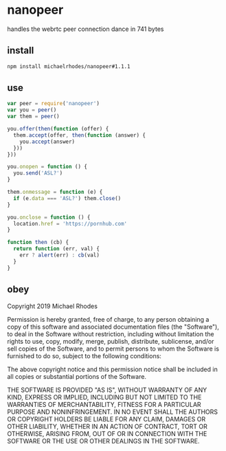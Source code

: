 # nanopeer
handles the webrtc peer connection dance in 741 bytes

## install
```sh
npm install michaelrhodes/nanopeer#1.1.1
```

## use
```js
var peer = require('nanopeer')
var you = peer()
var them = peer()

you.offer(then(function (offer) {
  them.accept(offer, then(function (answer) {
    you.accept(answer)
  }))
}))

you.onopen = function () {
  you.send('ASL?')
}

them.onmessage = function (e) {
  if (e.data === 'ASL?') them.close()
}

you.onclose = function () {
  location.href = 'https://pornhub.com'
}

function then (cb) {
  return function (err, val) {
    err ? alert(err) : cb(val)
  }
}
```

## obey
Copyright 2019 Michael Rhodes

Permission is hereby granted, free of charge, to any person obtaining a copy of this software and associated documentation files (the "Software"), to deal in the Software without restriction, including without limitation the rights to use, copy, modify, merge, publish, distribute, sublicense, and/or sell copies of the Software, and to permit persons to whom the Software is furnished to do so, subject to the following conditions:

The above copyright notice and this permission notice shall be included in all copies or substantial portions of the Software.

THE SOFTWARE IS PROVIDED "AS IS", WITHOUT WARRANTY OF ANY KIND, EXPRESS OR IMPLIED, INCLUDING BUT NOT LIMITED TO THE WARRANTIES OF MERCHANTABILITY, FITNESS FOR A PARTICULAR PURPOSE AND NONINFRINGEMENT. IN NO EVENT SHALL THE AUTHORS OR COPYRIGHT HOLDERS BE LIABLE FOR ANY CLAIM, DAMAGES OR OTHER LIABILITY, WHETHER IN AN ACTION OF CONTRACT, TORT OR OTHERWISE, ARISING FROM, OUT OF OR IN CONNECTION WITH THE SOFTWARE OR THE USE OR OTHER DEALINGS IN THE SOFTWARE.
